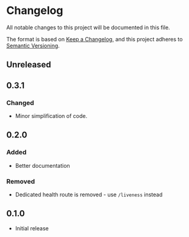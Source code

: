 # Changelog

All notable changes to this project will be documented in this file.

The format is based on [Keep a Changelog](https://keepachangelog.com/en/1.0.0/),
and this project adheres to [Semantic Versioning](https://semver.org/spec/v2.0.0.html).

## Unreleased

## 0.3.1

### Changed

* Minor simplification of code.

## 0.2.0

### Added

* Better documentation

### Removed

* Dedicated health route is removed - use `/liveness` instead

## 0.1.0

* Initial release
